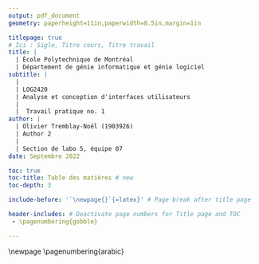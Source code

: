 ```yaml
---
output: pdf_document
geometry: paperheight=11in,paperwidth=8.5in,margin=1in

titlepage: true
# Ici : Sigle, Titre cours, Titre travail
title: |
  | École Polytechnique de Montréal
  | Département de génie informatique et génie logiciel
subtitle: |
  |
  | LOG2420
  | Analyse et conception d'interfaces utilisateurs
  |
  |  Travail pratique no. 1
author: |
  | Olivier Tremblay-Noël (1903926)
  | Author 2
  |
  | Section de labo 5, équipe 07
date: Septembre 2022

toc: true
toc-title: Table des matières # new 
toc-depth: 3

include-before: '`\newpage{}`{=latex}' # Page break after title page

header-includes: # Deactivate page numbers for Title page and TOC
 - \pagenumbering{gobble}

---
```

\newpage <!-- new page after TOC -->
\pagenumbering{arabic} <!-- Put page number back starting from body-->
